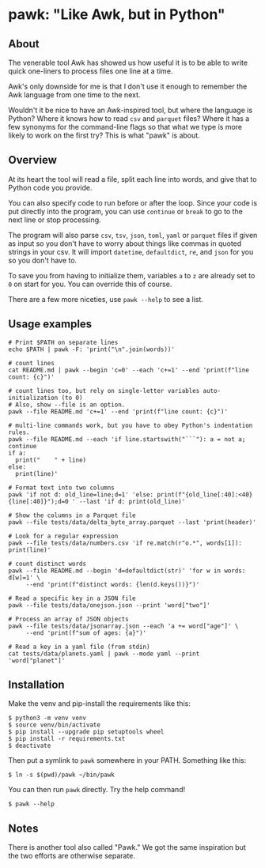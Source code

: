 # pawk: "Like Awk, but in Python"

## About

The venerable tool Awk has showed us how useful it is to be able
to write quick one-liners to process files one line at a time.

Awk's only downside for me is that I don't use it enough to
remember the Awk language from one time to the next.

Wouldn't it be nice to have an Awk-inspired tool, but where the language
is Python? Where it knows how to read `csv` and `parquet` files?
Where it has a few synonyms for the command-line flags so that what we type
is more likely to work on the first try? This is what "pawk" is about.

## Overview

At its heart the tool will read a file, split each line into words,
and give that to Python code you provide.

You can also specify code to run before or after the loop.
Since your code is put directly into the program, you can use `continue` or
`break` to go to the next line or stop processing.

The program will also parse `csv`, `tsv`, `json`, `toml`, `yaml` or `parquet` files if given
as input so you don't have to worry about things like commas in quoted strings
in your csv. It will import `datetime`, `defaultdict`, `re`, and `json` for you so
you don't have to.

To save you from having to initialize them, variables `a` to `z` are already
set to `0` on start for you. You can override this of course.

There are a few more niceties, use `pawk --help` to see a list. 

## Usage examples

```
# Print $PATH on separate lines
echo $PATH | pawk -F: 'print("\n".join(words))'
```

```
# count lines
cat README.md | pawk --begin 'c=0' --each 'c+=1' --end 'print(f"line count: {c}")'
```

```
# count lines too, but rely on single-letter variables auto-initialization (to 0)
# Also, show --file is an option.
pawk --file README.md 'c+=1' --end 'print(f"line count: {c}")'
```

```
# multi-line commands work, but you have to obey Python's indentation rules.
pawk --file README.md --each 'if line.startswith("```"): a = not a; continue
if a:
  print("    " + line)
else:
  print(line)'
```

```
# Format text into two columns
pawk 'if not d: old_line=line;d=1' 'else: print(f"{old_line[:40]:<40}{line[:40]}");d=0 ' --last 'if d: print(old_line)'
```

```
# Show the columns in a Parquet file
pawk --file tests/data/delta_byte_array.parquet --last 'print(header)'
```

```
# Look for a regular expression
pawk --file tests/data/numbers.csv 'if re.match(r"o.*", words[1]): print(line)'
```

```
# count distinct words
pawk --file README.md --begin 'd=defaultdict(str)' 'for w in words: d[w]=1' \
     --end 'print(f"distinct words: {len(d.keys())}")'
```

```
# Read a specific key in a JSON file
pawk --file tests/data/onejson.json --print 'word["two"]'
```

```
# Process an array of JSON objects
pawk --file tests/data/jsonarray.json --each 'a += word["age"]' \
     --end 'print(f"sum of ages: {a}")'
```

```
# Read a key in a yaml file (from stdin)
cat tests/data/planets.yaml | pawk --mode yaml --print 'word["planet"]'
```

## Installation

Make the venv and pip-install the requirements like this:

```
$ python3 -m venv venv
$ source venv/bin/activate
$ pip install --upgrade pip setuptools wheel
$ pip install -r requirements.txt
$ deactivate
```

Then put a symlink to `pawk` somewhere in your PATH. Something like this:

```
$ ln -s $(pwd)/pawk ~/bin/pawk
```

You can then run `pawk` directly. Try the help command!

```
$ pawk --help
```

## Notes

There is another tool also called "Pawk." We got the same inspiration but the two
efforts are otherwise separate.
